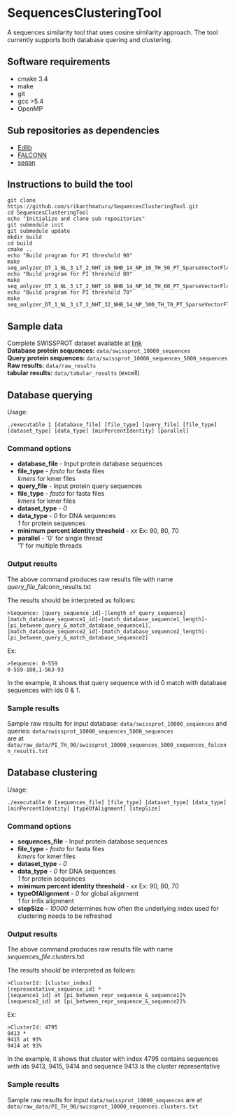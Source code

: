 # SequencesClusteringTool
A sequences similarity tool that uses cosine similarity approach. The tool currently supports both database quering and clustering.

## Software requirements
* cmake 3.4
* make
* git
* gcc >5.4
* OpenMP

## Sub repositories as dependencies
* [Edlib](https://github.com/srikanthmaturu/edlib.git)
* [FALCONN](https://github.com/srikanthmaturu/FALCONN.git)
* [seqan](https://github.com/seqan/seqan.git)

## Instructions to build the tool
```
git clone https://github.com/srikanthmaturu/SequencesClusteringTool.git
cd SequencesClusteringTool
echo "Initialize and clone sub repositories"
git submodule init
git submodule update
mkdir build
cd build
cmake ..
echo "Build program for PI threshold 90"
make seq_anlyzer_DT_1_NL_3_LT_2_NHT_16_NHB_14_NP_16_TH_50_PT_SparseVectorFloat
echo "Build program for PI threshold 80"
make seq_anlyzer_DT_1_NL_3_LT_2_NHT_16_NHB_14_NP_16_TH_60_PT_SparseVectorFloat
echo "Build program for PI threshold 70"
make seq_anlyzer_DT_1_NL_3_LT_2_NHT_32_NHB_14_NP_300_TH_70_PT_SparseVectorFloat
```

## Sample data
Complete SWISSPROT dataset available at [link](ftp://ftp.ncbi.nih.gov/blast/db/FASTA/) <br/>
**Database protein sequences:** `data/swissprot_10000_sequences` <br/>
**Query protein sequences:** `data/swissprot_10000_sequences_5000_sequences` <br/>
**Raw results:** `data/raw_results` <br/>
**tabular results:** `data/tabular_results` (excell) <br/>

## Database querying

Usage:
 ```
 ./executable 1 [database_file] [file_type] [query_file] [file_type] [dataset_type] [data_type] [minPercentIdentity] [parallel]

```

### Command options

* **database_file** - Input protein database sequences
* **file_type** - *fasta* for fasta files <br/>
                *kmers* for kmer files
* **query_file** - Input protein query sequences
* **file_type** - *fasta* for fasta files <br/>
                *kmers* for kmer files
* **dataset_type** - *0*
* **data_type** - *0* for DNA sequences <br/>
                *1* for protein sequences
* **minimum percent identity threshold** - *xx* Ex: 90, 80, 70
* **parallel** - '0' for single thread <br/>
               '1' for multiple threads

### Output results

The above command produces raw results file with name *query_file*_falconn_results.txt

The results should be interpreted as follows:

```
>Sequence: [query_sequence_id]-[length_of_query_sequence]
[match_database_sequence1_id]-[match_database_sequence1_length]-[pi_between_query_&_match_database_sequence1],[match_database_sequence2_id]-[match_database_sequence2_length]-[pi_between_query_&_match_database_sequence2]
```

Ex:
```
>Sequence: 0-559
0-559-100,1-563-93
```
In the example, it shows that query sequence with id 0 match with database sequences with ids 0 & 1.

### Sample results

Sample raw results for input database: `data/swissprot_10000_sequences` and queries: `data/swissprot_10000_sequences_5000_sequences` <br/>
are at `data/raw_data/PI_TH_90/swissprot_10000_sequences_5000_sequences_falconn_results.txt`

## Database clustering

Usage:
```
./executable 0 [sequences_file] [file_type] [dataset_type] [data_type] [minPercentIdentity] [typeOfAlignment] [stepSize]
```

### Command options

* **sequences_file** - Input protein database sequences
* **file_type** - *fasta* for fasta files <br/>
                *kmers* for kmer files
* **dataset_type** - *0*
* **data_type** - *0* for DNA sequences <br/>
                *1* for protein sequences
* **minimum percent identity threshold** - *xx* Ex: 90, 80, 70
* **typeOfAlignment** - *0* for global alignment <br/>
                      *1* for infix alignment
* **stepSize** - *10000* determines how often the underlying index used for clustering needs to be refreshed

### Output results

The above command produces raw results file with name *sequences_file*.clusters.txt


The results should be interpreted as follows:
```
>ClusterId: [cluster_index]
[representative_sequence_id] *
[sequence1_id] at [pi_between_repr_sequence_&_sequence1]%
[sequence2_id] at [pi_between_repr_sequence_&_sequence2]%
```

Ex:
```
>ClusterId: 4795
9413 *
9415 at 93%
9414 at 93%
```

In the example, it shows that cluster with index 4795 contains sequences with ids 9413, 9415, 9414 and sequence 9413 is the cluster representative

### Sample results

Sample raw results for input `data/swissprot_10000_sequences` are at `data/raw_data/PI_TH_90/swissprot_10000_sequences.clusters.txt`


